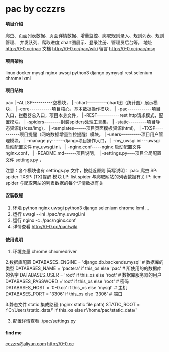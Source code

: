 # pac by cczzrs


#### 项目介绍
爬虫、页面列表数据、页面详情数据、增量监控、爬取规则录入、规则列表、规则管理、
    并发队列、爬取进度 chart图展示、登录注册、管理员后台等。
地址 http://0-0.cc/pac
文档 http://0-0.cc/pac/wiki
留言 http://0-0.cc/pac/msg


#### 项目架构
linux docker mysql
nginx uwsgi python3 django pymysql rest selenium chrome lxml


#### 项目结构
pac
 |
  -ALLSP----------空模块，
 |
  -chart----------chart图（统计图）展示模块，
 |
  -core-----------项目核心，基本数据操作模块，
 |
  -pac------------项目入口，拦截器总入口，项目本身文件，
 |
  -REST-----------rest http请求模式，配置模块，
 |
  -spiders--------封装spiders处理工具集，
 |
  -static---------项目静态资源(js/css/img)，
 |
  -templates------项目页面模板资源(html)，
 |
  -TXSP-----------项目提醒（网站数据增量监控提醒）模块，
 |
  -users----------项目用户管理模块，
 |
  -manage.py------django项目操作入口，
 |
  -my_uwsgi.ini---uwsgi 启动配置文件 my_uwsgi.ini，
 |
  -nginx.conf-----nginx 启动配置文件 nginx.conf，
 |
  -README.md------项目说明，
 |
  -settings.py----项目全局配置文件 settings.py ，

注意：各个模块也有 settings.py 文件，按就近原则
简写说明：
    pac: 爬虫
    SP: spider
    TXSP: (TX)提醒 模块
    LP: list spider 与爬取网站的列表数据有关
    IP: item spider 与爬取网站的列表数据的每个详情数据有关

#### 安装教程

1. 环境 python nginx uwsgi python3 django selenium chrome lxml ...
2. 运行 uwsgi --ini ./pac/my_uwsgi.ini
2. 运行 nginx -c ./pac/nginx.conf
3. 详情查看 http://0-0.cc/pac/wiki


#### 使用说明

1. 环境变量
    chrome
    chromedriver

2.数据库配置
    DATABASES_ENGINE =  'django.db.backends.mysql'  # 数据库的类型
    DATABASES_NAME =    'pactera'   if this_os else 'pac'              # 所使用的的数据库的名字
    DATABASES_USER =    'root'      if this_os else 'root'             # 数据库服务器的用户
    DATABASES_PASSWORD ='root'      if this_os else 'root'             # 密码
    DATABASES_HOST =    '0-0.cc'    if this_os else 'mysql'            # 主机
    DATABASES_PORT =    '3306'      if this_os else '3306'             # 端口

3.静态文件 static 集成路径 (nginx static file path)
    STATIC_ROOT = r'C:/Users/static_data/' if this_os else r'/home/pac/static_data/'

3. 配置详情查看 ./pac/settings.py


#### find me
cczzrs@aliyun.com
http://0-0.cc
